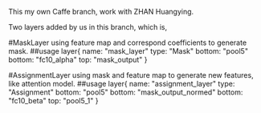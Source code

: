 This my own Caffe branch, work with ZHAN Huangying.

Two layers added by us in this branch, which is,

#MaskLayer
using feature map and correspond coefficients to generate mask.
##usage
layer{
  name: "mask_layer"
  type: "Mask"
  bottom: "pool5"
  bottom: "fc10_alpha"
  top: "mask_output"
}

#AssignmentLayer
using mask and feature map to generate new features, like attention model.
##usage
layer{
  name: "assignment_layer"
  type: "Assignment"
  bottom: "pool5"
  bottom: "mask_output_normed"
  bottom: "fc10_beta"
  top: "pool5_1"
}
